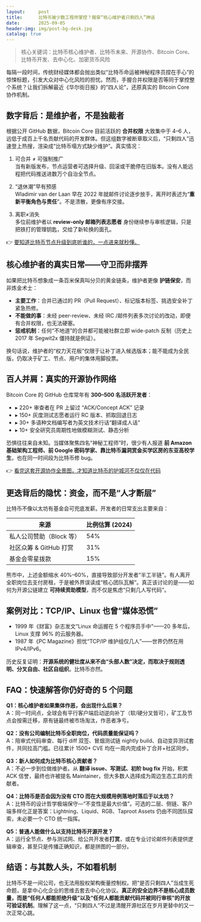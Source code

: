 ```yaml
---
layout:     post
title:      比特币被少数工程师掌控？揭穿“核心维护者只剩四人”神话
date:       2025-09-05
header-img: img/post-bg-desk.jpg
catalog: true
---
```


> 核心关键词：比特币核心维护者、比特币未来、开源协作、Bitcoin Core、比特币开发、去中心化、加密货币风险

每隔一段时间，传统财经媒体都会抛出类似“比特币命运被神秘程序员捏在手心”的惊悚标题，引发大众对中心化风险的担忧。然而，手握合并权限是否等同于掌控整个系统？让我们拆解最近《华尔街日报》的“四人论”，还原真实的 Bitcoin Core 协作机制。

## 数字背后：是维护者，不是独裁者

根据公开 GitHub 数据，Bitcoin Core 目前活跃的 **合并权限** 大致集中于 4–6 人，远低于成百上千名贡献代码的开发群体。但这组数字被断章取义后，“只剩四人”迅速登上热搜，渲染成“比特币塌方式缺少维护”。真实情况：

1. 可合并 ≠ 可强制推广  
   当有新版发布，节点运营者可选择升级、回滚或干脆停在旧版本。没有人能远程把代码推送进数万个自治全节点。

2. “退休潮”早有预感  
   Wladimir van der Laan 早在 2022 年就邮件讨论逐步放手，离开时表述为“**重新平衡角色与责任**”。不是溃散，更像有序交接。

3. 离职≠消失  
   多位前维护者以 **review-only 邮箱列表志愿者** 身份继续参与审核逻辑，只是把铁打的管理钥匙，交给了新轮换的面孔。

👉 [要知道比特币节点升级到底听谁的，一点进来就秒懂。](https://okxdog.com/)

## 核心维护者的真实日常——守卫而非摆弄

如果把比特币想象成一条百米保真叫分贝的黄金链条，维护者更像 **护链保安**，而非炼金术士：

- **主要工作**：合并已通过的 PR（Pull Request）、标记版本标签、挑选安全补丁紧急热修。  
- **不能做的事**：未经 peer-review、未经 IRC /邮件列表多次讨论的改动，即便有合并权限，也无法硬塞。  
- **惩戒机制**：任何“不地道”的合并都可能被社群立即 wide-patch 反制（历史上 2017 年 Segwit2x 僵持就是例证）。

换句话说，维护者的“权力天花板”仅限于让补丁进入候选版本；能不能成为全民版，仍取决于矿工、节点、用户的集体用脚投票。

## 百人并肩：真实的开源协作网络

Bitcoin Core 的 GitHub 仓库常年有 **300–500 名活跃开发者**：

- ▸ 220+ 审查者在 PR 上留过 “ACK/Concept ACK” 记录  
- ▸ 150+ 灰度测试志愿者运行 RC 版本、抓取回退日志  
- ▸ 30+ 多语种文档编写者为英文技术行话“翻译成人话”  
- ▸ 10+ 安全研究员周期性地做模糊测试、静态分析

恐惧往往来自未知。当媒体聚焦四名“神秘工程师”时，很少有人报道 **前 Amazon 基础架构工程师、前 Google 密码学家、靠比特币漏洞赏金买学区房的东亚高校学生**，也在同一时间段为比特币修 bug。

👉 [看完这套开源协作全景图，才知道比特币的护城河不仅仅在代码](https://okxdog.com/)

## 更迭背后的隐忧：资金，而不是“人才断层”

比特币不像以太坊有基金会可兜底发薪。开发者的日常支出主要来自：

| 来源                    | 比例估算 (2024) |
|-------------------------|-----------------|
| 私人公司赞助（Block 等）| 54%              |
| 社区众筹 & GitHub 打赏   | 31%              |
| 基金会零星拨款           | 15%              |

熊市中，上述金额缩水 40%–60%，直接导致部分开发者“半工半链”。有人离开全职岗位去支付房租，于是被外界误读成“核心团队瓦解”。真正该讨论的是——如何为开源公链建立 **可持续资助模型**，而不仅是焦虑“只剩几人写代码”。

## 案例对比：TCP/IP、Linux 也曾“媒体恐慌”

- 1999 年《财富》杂志发文“Linux 命运握在 5 个程序员手中”——20 多年后，Linux 支撑 96% 的云服务器。  
- 1987 年《PC Magazine》担忧“TCP/IP 维护组仅几人”——世界仍然在用 IPv4/IPv6。  

历史反复证明：**开源系统的健壮度从来不由“头部人数”决定，而取决于规则透明、分叉自由、社区自组织**。比特币亦然。

## FAQ：快速解答你仍好奇的 5 个问题

**Q1：核心维护者如果集体作恶，会出现什么后果？**  
A：同一时间点，全球会有平行客户端启动逆向补丁（软/硬分叉皆可），矿工及节点会按需迁移，原有链最终被市场淘汰，作恶者净亏。

**Q2：没有公司编制比特币全职岗位，代码质量能保证吗？**  
A：陪审式代码审查、每行 diff 双签、冒烟测试链 nightly build、自动变异测试套件，共同拉高门槛。已往累计 1500+ CVE 均在一周内完成补丁合并+社区同步。

**Q3：新人如何成为比特币核心贡献者？**  
A：不必一步到位做维护者。从 **翻译 issue、写测试、初阶 bug fix** 开始，积累 ACK 信誉，最终也许被提名 Maintainer，但大多数人选择成为周边生态工具的贡献者。

**Q4：比特币是否会因为没有 CTO 而在大规模用例落地时落后于以太坊？**  
A：比特币的设计哲学极端保守—“不变性是最大价值”。可选的二层、侧链、客户端多样化正是答案：Lightning、Liquid、RGB、Taproot Assets 仍由不同团队探索，未必要一个 CTO 统一指挥。

**Q5：普通人能做什么以支持比特币开源开发？**  
A：运行全节点、参与测试网、给公共开发者**打赏**，或在专业讨论邮件列表提供逻辑审查，甚至只是传播正确知识，都是拼图的一部分。

## 结语：与其数人头，不如看机制

比特币不是一间公司，也无法用股权架构衡量控制权。把“是否只剩四人”当成生死命题，是拿中心化企业的思维去套去中心化协议。**真正的安全边界不是核心成员数量，而是“任何人都能拒绝升级”以及“任何人都能贡献代码并被同行审核”的开放可验证机制**。理解了这一点，“只剩四人”不过是清醒开源社区在岁月更替中的又一次正常心跳。